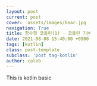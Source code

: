 ```yaml
---
layout: post
current: post
cover:  assets/images/bear.jpg
navigation: True
title: 함수형 코틀린(1) - 코틀린 기본
date: 2021-08-08 15:40:00 +0900
tags: [kotlin]
class: post-template
subclass: 'post tag-kotlin'
author: caleb
---
```


This is kotlin basic
